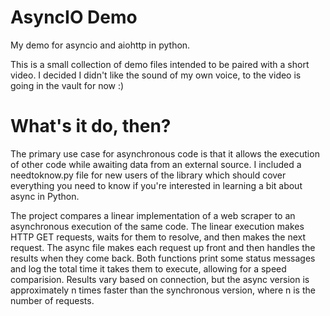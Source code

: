 # AsyncIO Demo
My demo for asyncio and aiohttp in python.

This is a small collection of demo files intended to be paired with a short video. I decided I didn't like the sound of my own voice, to the video is going in the vault for now :)

# What's it do, then?

The primary use case for asynchronous code is that it allows the execution of other code while awaiting data from an external source. I included a needtoknow.py file for new users of the library which should cover everything you need to know if you're interested in learning a bit about async in Python.

The project compares a linear implementation of a web scraper to an asynchronous execution of the same code. The linear execution makes HTTP GET requests, waits for them to resolve, and then makes the next request. The async file makes each request up front and then handles the results when they come back. Both functions print some status messages and log the total time it takes them to execute, allowing for a speed comparision. Results vary based on connection, but the async version is approximately n times faster than the synchronous version, where n is the number of requests.
